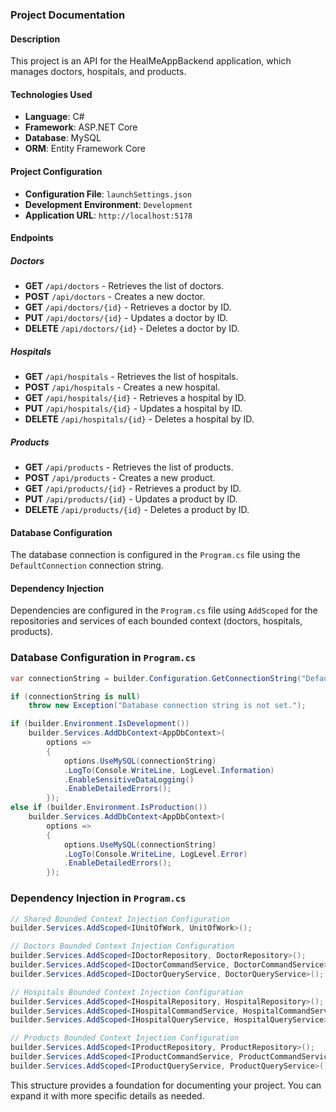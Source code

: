 ### Project Documentation

#### Description
This project is an API for the HealMeAppBackend application, which manages doctors, hospitals, and products.

#### Technologies Used
- **Language**: C#
- **Framework**: ASP.NET Core
- **Database**: MySQL
- **ORM**: Entity Framework Core

#### Project Configuration
- **Configuration File**: `launchSettings.json`
- **Development Environment**: `Development`
- **Application URL**: `http://localhost:5178`

#### Endpoints

##### Doctors
- **GET** `/api/doctors` - Retrieves the list of doctors.
- **POST** `/api/doctors` - Creates a new doctor.
- **GET** `/api/doctors/{id}` - Retrieves a doctor by ID.
- **PUT** `/api/doctors/{id}` - Updates a doctor by ID.
- **DELETE** `/api/doctors/{id}` - Deletes a doctor by ID.

##### Hospitals
- **GET** `/api/hospitals` - Retrieves the list of hospitals.
- **POST** `/api/hospitals` - Creates a new hospital.
- **GET** `/api/hospitals/{id}` - Retrieves a hospital by ID.
- **PUT** `/api/hospitals/{id}` - Updates a hospital by ID.
- **DELETE** `/api/hospitals/{id}` - Deletes a hospital by ID.

##### Products
- **GET** `/api/products` - Retrieves the list of products.
- **POST** `/api/products` - Creates a new product.
- **GET** `/api/products/{id}` - Retrieves a product by ID.
- **PUT** `/api/products/{id}` - Updates a product by ID.
- **DELETE** `/api/products/{id}` - Deletes a product by ID.

#### Database Configuration
The database connection is configured in the `Program.cs` file using the `DefaultConnection` connection string.

#### Dependency Injection
Dependencies are configured in the `Program.cs` file using `AddScoped` for the repositories and services of each bounded context (doctors, hospitals, products).

### Database Configuration in `Program.cs`
```csharp
var connectionString = builder.Configuration.GetConnectionString("DefaultConnection");

if (connectionString is null)
    throw new Exception("Database connection string is not set.");

if (builder.Environment.IsDevelopment())
    builder.Services.AddDbContext<AppDbContext>(
        options =>
        {
            options.UseMySQL(connectionString)
            .LogTo(Console.WriteLine, LogLevel.Information)
            .EnableSensitiveDataLogging()
            .EnableDetailedErrors();
        });
else if (builder.Environment.IsProduction())
    builder.Services.AddDbContext<AppDbContext>(
        options =>
        {
            options.UseMySQL(connectionString)
            .LogTo(Console.WriteLine, LogLevel.Error)
            .EnableDetailedErrors();
        });
```

### Dependency Injection in `Program.cs`
```csharp
// Shared Bounded Context Injection Configuration
builder.Services.AddScoped<IUnitOfWork, UnitOfWork>();

// Doctors Bounded Context Injection Configuration
builder.Services.AddScoped<IDoctorRepository, DoctorRepository>();
builder.Services.AddScoped<IDoctorCommandService, DoctorCommandService>();
builder.Services.AddScoped<IDoctorQueryService, DoctorQueryService>();

// Hospitals Bounded Context Injection Configuration
builder.Services.AddScoped<IHospitalRepository, HospitalRepository>();
builder.Services.AddScoped<IHospitalCommandService, HospitalCommandService>();
builder.Services.AddScoped<IHospitalQueryService, HospitalQueryService>();

// Products Bounded Context Injection Configuration
builder.Services.AddScoped<IProductRepository, ProductRepository>();
builder.Services.AddScoped<IProductCommandService, ProductCommandService>();
builder.Services.AddScoped<IProductQueryService, ProductQueryService>();
```

This structure provides a foundation for documenting your project. You can expand it with more specific details as needed.

